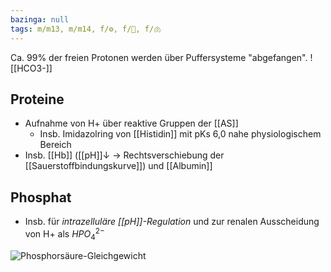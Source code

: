 ```yaml
---
bazinga: null
tags: m/m13, m/m14, f/⚙️, f/🍺, f/🫁
---
```

Ca. 99% der freien Protonen werden über Puffersysteme "abgefangen".
![[HCO3-]]

## Proteine
- Aufnahme von H+ über reaktive Gruppen der [[AS]]
	- Insb. Imidazolring von [[Histidin]] mit pKs 6,0 nahe physiologischem Bereich
- Insb. [[Hb]] ([[pH]]↓ -> Rechtsverschiebung der [[Sauerstoffbindungskurve]]) und [[Albumin]]

## Phosphat
- Insb. für *intrazelluläre [[pH]]-Regulation* und zur renalen Ausscheidung von H+ als $HPO_{4}^{2-}$

![Phosphorsäure-Gleichgewicht](https://media-de.amboss.com/media/thumbs/big_5767b7327cf5f.jpg)

